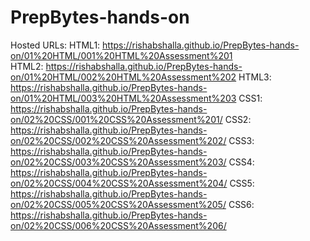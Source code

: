 # PrepBytes-hands-on

Hosted URLs:
HTML1: https://rishabshalla.github.io/PrepBytes-hands-on/01%20HTML/001%20HTML%20Assessment%201 <br />
HTML2: https://rishabshalla.github.io/PrepBytes-hands-on/01%20HTML/002%20HTML%20Assessment%202
HTML3: https://rishabshalla.github.io/PrepBytes-hands-on/01%20HTML/003%20HTML%20Assessment%203
CSS1: https://rishabshalla.github.io/PrepBytes-hands-on/02%20CSS/001%20CSS%20Assessment%201/
CSS2: https://rishabshalla.github.io/PrepBytes-hands-on/02%20CSS/002%20CSS%20Assessment%202/
CSS3: https://rishabshalla.github.io/PrepBytes-hands-on/02%20CSS/003%20CSS%20Assessment%203/
CSS4: https://rishabshalla.github.io/PrepBytes-hands-on/02%20CSS/004%20CSS%20Assessment%204/
CSS5: https://rishabshalla.github.io/PrepBytes-hands-on/02%20CSS/005%20CSS%20Assessment%205/
CSS6: https://rishabshalla.github.io/PrepBytes-hands-on/02%20CSS/006%20CSS%20Assessment%206/
